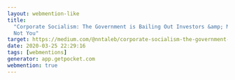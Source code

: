 ```yaml
---
layout: webmention-like
title:
  "Corporate Socialism: The Government is Bailing Out Investors &amp; Managers
  Not You"
target: https://medium.com/@nntaleb/corporate-socialism-the-government-is-bailing-out-investors-managers-not-you-3b31a67bff4a
date: 2020-03-25 22:29:16
tags: [webmentions]
generator: app.getpocket.com
webmention: true
---
```

